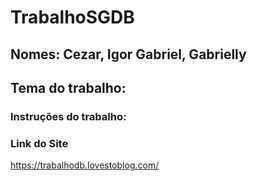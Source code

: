 # TrabalhoSGDB

## Nomes: Cezar, Igor Gabriel, Gabrielly

## Tema do trabalho:

### Instruções do trabalho:

### Link do Site
<a>https://trabalhodb.lovestoblog.com/</a>
